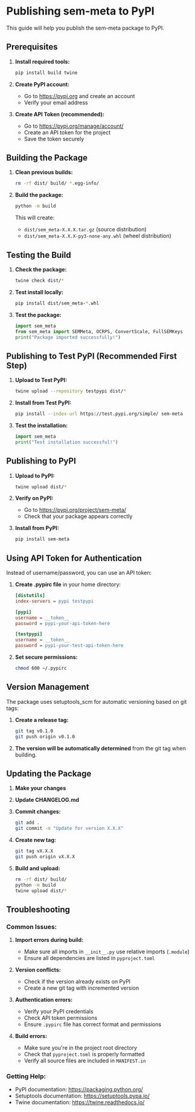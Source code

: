 # Publishing sem-meta to PyPI

This guide will help you publish the sem-meta package to PyPI.

## Prerequisites

1. **Install required tools:**
   ```bash
   pip install build twine
   ```

2. **Create PyPI account:**
   - Go to https://pypi.org and create an account
   - Verify your email address

3. **Create API Token (recommended):**
   - Go to https://pypi.org/manage/account/
   - Create an API token for the project
   - Save the token securely

## Building the Package

1. **Clean previous builds:**
   ```bash
   rm -rf dist/ build/ *.egg-info/
   ```

2. **Build the package:**
   ```bash
   python -m build
   ```

   This will create:
   - `dist/sem_meta-X.X.X.tar.gz` (source distribution)
   - `dist/sem_meta-X.X.X-py3-none-any.whl` (wheel distribution)

## Testing the Build

1. **Check the package:**
   ```bash
   twine check dist/*
   ```

2. **Test install locally:**
   ```bash
   pip install dist/sem_meta-*.whl
   ```

3. **Test the package:**
   ```python
   import sem_meta
   from sem_meta import SEMMeta, OCRPS, ConvertScale, FullSEMKeys
   print("Package imported successfully!")
   ```

## Publishing to Test PyPI (Recommended First Step)

1. **Upload to Test PyPI:**
   ```bash
   twine upload --repository testpypi dist/*
   ```

2. **Install from Test PyPI:**
   ```bash
   pip install --index-url https://test.pypi.org/simple/ sem-meta
   ```

3. **Test the installation:**
   ```python
   import sem_meta
   print("Test installation successful!")
   ```

## Publishing to PyPI

1. **Upload to PyPI:**
   ```bash
   twine upload dist/*
   ```

2. **Verify on PyPI:**
   - Go to https://pypi.org/project/sem-meta/
   - Check that your package appears correctly

3. **Install from PyPI:**
   ```bash
   pip install sem-meta
   ```

## Using API Token for Authentication

Instead of username/password, you can use an API token:

1. **Create .pypirc file** in your home directory:
   ```ini
   [distutils]
   index-servers = pypi testpypi

   [pypi]
   username = __token__
   password = pypi-your-api-token-here

   [testpypi]
   username = __token__
   password = pypi-your-test-api-token-here
   ```

2. **Set secure permissions:**
   ```bash
   chmod 600 ~/.pypirc
   ```

## Version Management

The package uses setuptools_scm for automatic versioning based on git tags:

1. **Create a release tag:**
   ```bash
   git tag v0.1.0
   git push origin v0.1.0
   ```

2. **The version will be automatically determined** from the git tag when building.

## Updating the Package

1. **Make your changes**
2. **Update CHANGELOG.md**
3. **Commit changes:**
   ```bash
   git add .
   git commit -m "Update for version X.X.X"
   ```

4. **Create new tag:**
   ```bash
   git tag vX.X.X
   git push origin vX.X.X
   ```

5. **Build and upload:**
   ```bash
   rm -rf dist/ build/
   python -m build
   twine upload dist/*
   ```

## Troubleshooting

### Common Issues:

1. **Import errors during build:**
   - Make sure all imports in `__init__.py` use relative imports (`.module`)
   - Ensure all dependencies are listed in `pyproject.toml`

2. **Version conflicts:**
   - Check if the version already exists on PyPI
   - Create a new git tag with incremented version

3. **Authentication errors:**
   - Verify your PyPI credentials
   - Check API token permissions
   - Ensure `.pypirc` file has correct format and permissions

4. **Build errors:**
   - Make sure you're in the project root directory
   - Check that `pyproject.toml` is properly formatted
   - Verify all source files are included in `MANIFEST.in`

### Getting Help:

- PyPI documentation: https://packaging.python.org/
- Setuptools documentation: https://setuptools.pypa.io/
- Twine documentation: https://twine.readthedocs.io/
